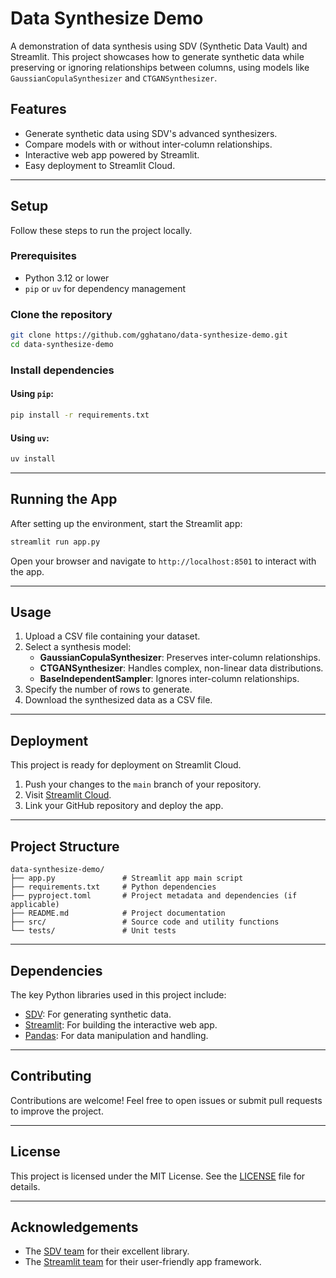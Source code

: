# Data Synthesize Demo

A demonstration of data synthesis using SDV (Synthetic Data Vault) and Streamlit. This project showcases how to generate synthetic data while preserving or ignoring relationships between columns, using models like `GaussianCopulaSynthesizer` and `CTGANSynthesizer`.

## Features

- Generate synthetic data using SDV's advanced synthesizers.
- Compare models with or without inter-column relationships.
- Interactive web app powered by Streamlit.
- Easy deployment to Streamlit Cloud.

---

## Setup

Follow these steps to run the project locally.

### Prerequisites

- Python 3.12 or lower
- `pip` or `uv` for dependency management

### Clone the repository

```bash
git clone https://github.com/gghatano/data-synthesize-demo.git
cd data-synthesize-demo
```

### Install dependencies

#### Using `pip`:
```bash
pip install -r requirements.txt
```

#### Using `uv`:
```bash
uv install
```

---

## Running the App

After setting up the environment, start the Streamlit app:

```bash
streamlit run app.py
```

Open your browser and navigate to `http://localhost:8501` to interact with the app.

---

## Usage

1. Upload a CSV file containing your dataset.
2. Select a synthesis model:
   - **GaussianCopulaSynthesizer**: Preserves inter-column relationships.
   - **CTGANSynthesizer**: Handles complex, non-linear data distributions.
   - **BaseIndependentSampler**: Ignores inter-column relationships.
3. Specify the number of rows to generate.
4. Download the synthesized data as a CSV file.

---

## Deployment

This project is ready for deployment on Streamlit Cloud.

1. Push your changes to the `main` branch of your repository.
2. Visit [Streamlit Cloud](https://streamlit.io/cloud).
3. Link your GitHub repository and deploy the app.

---

## Project Structure

```
data-synthesize-demo/
├── app.py               # Streamlit app main script
├── requirements.txt     # Python dependencies
├── pyproject.toml       # Project metadata and dependencies (if applicable)
├── README.md            # Project documentation
├── src/                 # Source code and utility functions
└── tests/               # Unit tests
```

---

## Dependencies

The key Python libraries used in this project include:

- [SDV](https://github.com/sdv-dev/SDV): For generating synthetic data.
- [Streamlit](https://streamlit.io/): For building the interactive web app.
- [Pandas](https://pandas.pydata.org/): For data manipulation and handling.

---

## Contributing

Contributions are welcome! Feel free to open issues or submit pull requests to improve the project.

---

## License

This project is licensed under the MIT License. See the [LICENSE](LICENSE) file for details.

---

## Acknowledgements

- The [SDV team](https://sdv.dev/) for their excellent library.
- The [Streamlit team](https://streamlit.io/) for their user-friendly app framework.
